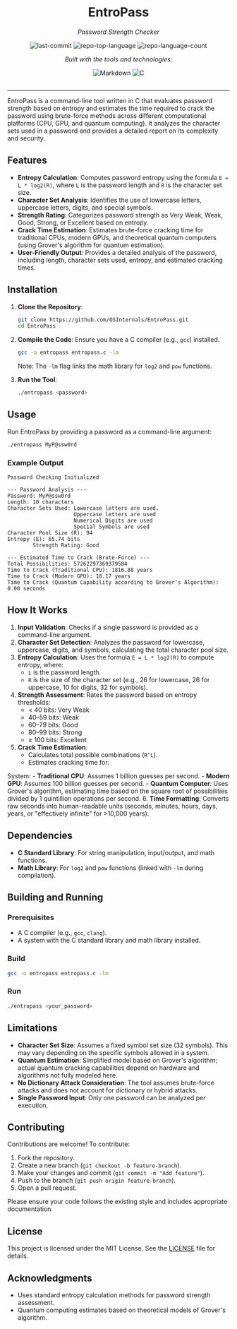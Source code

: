 <div id="top">

<!-- HEADER STYLE: CLASSIC -->
<div align="middle">


# EntroPass

<em>Password Strength Checker</em>

<!-- BADGES -->
<img src="https://img.shields.io/github/last-commit/OSInternals/EntroPass?style=flat&logo=git&logoColor=white&color=0080ff" alt="last-commit">
<img src="https://img.shields.io/github/languages/top/OSInternals/EntroPass?style=flat&color=0080ff" alt="repo-top-language">
<img src="https://img.shields.io/github/languages/count/OSInternals/EntroPass?style=flat&color=0080ff" alt="repo-language-count">

<em>Built with the tools and technologies:</em>

<img src="https://img.shields.io/badge/Markdown-000000.svg?style=flat&logo=Markdown&logoColor=white" alt="Markdown">
<img src="https://img.shields.io/badge/C-A8B9CC.svg?style=flat&logo=C&logoColor=black" alt="C">

</div>
<br>

---

EntroPass is a command-line tool written in C that evaluates password strength based on entropy and estimates the time required to crack the password using brute-force methods across different computational platforms (CPU, GPU, and quantum computing). It analyzes the character sets used in a password and provides a detailed report on its complexity and security.

## Features
- **Entropy Calculation**: Computes password entropy using the formula `E = L * log2(R)`, where `L` is the password length and `R` is the character set size.
- **Character Set Analysis**: Identifies the use of lowercase letters, uppercase letters, digits, and special symbols.
- **Strength Rating**: Categorizes password strength as Very Weak, Weak, Good, Strong, or Excellent based on entropy.
- **Crack Time Estimation**: Estimates brute-force cracking time for traditional CPUs, modern GPUs, and theoretical quantum computers (using Grover's algorithm for quantum estimation).
- **User-Friendly Output**: Provides a detailed analysis of the password, including length, character sets used, entropy, and estimated cracking times.

## Installation
1. **Clone the Repository**:
   ```bash
   git clone https://github.com/OSInternals/EntroPass.git
   cd EntroPass
   ```
2. **Compile the Code**:
   Ensure you have a C compiler (e.g., `gcc`) installed.
   ```bash
   gcc -o entropass entropass.c -lm
   ```
   Note: The `-lm` flag links the math library for `log2` and `pow` functions.

3. **Run the Tool**:
   ```bash
   ./entropass <password>
   ```

## Usage
Run EntroPass by providing a password as a command-line argument:
```bash
./entropass MyP@ssw0rd
```

### Example Output
```plaintext
Password Checking Initialized

--- Password Analysis ---
Password: MyP@ssw0rd
Length: 10 characters
Character Sets Used: Lowercase letters are used.
                     Uppercase letters are used
                     Numerical Digits are used
                     Special Symbols are used
Character Pool Size (R): 94
Entropy (E): 65.74 bits
        Strength Rating: Good

--- Estimated Time to Crack (Brute-Force) ---
Total Possibilities: 57262297369379584
Time to Crack (Traditional CPU): 1816.88 years
Time to Crack (Modern GPU): 18.17 years
Time to Crack (Quantum Capability according to Grover's Algorithm): 0.00 seconds
```

## How It Works
1. **Input Validation**: Checks if a single password is provided as a command-line argument.
2. **Character Set Detection**: Analyzes the password for lowercase, uppercase, digits, and symbols, calculating the total character pool size.
3. **Entropy Calculation**: Uses the formula `E = L * log2(R)` to compute entropy, where:
   - `L` is the password length.
   - `R` is the size of the character set (e.g., 26 for lowercase, 26 for uppercase, 10 for digits, 32 for symbols).
4. **Strength Assessment**: Rates the password based on entropy thresholds:
   - < 40 bits: Very Weak
   - 40–59 bits: Weak
   - 60–79 bits: Good
   - 80–99 bits: Strong
   - ≥ 100 bits: Excellent
5. **Crack Time Estimation**:
   - Calculates total possible combinations (`R^L`).
   - Estimates cracking time for:
    

System: - **Traditional CPU**: Assumes 1 billion guesses per second.
     - **Modern GPU**: Assumes 100 billion guesses per second.
     - **Quantum Computer**: Uses Grover's algorithm, estimating time based on the square root of possibilities divided by 1 quintillion operations per second.
6. **Time Formatting**: Converts raw seconds into human-readable units (seconds, minutes, hours, days, years, or "effectively infinite" for >10,000 years).

## Dependencies
- **C Standard Library**: For string manipulation, input/output, and math functions.
- **Math Library**: For `log2` and `pow` functions (linked with `-lm` during compilation).

## Building and Running
### Prerequisites
- A C compiler (e.g., `gcc`, `clang`).
- A system with the C standard library and math library installed.

### Build
```bash
gcc -o entropass entropass.c -lm
```

### Run
```bash
./entropass <your_password>
```

## Limitations
- **Character Set Size**: Assumes a fixed symbol set size (32 symbols). This may vary depending on the specific symbols allowed in a system.
- **Quantum Estimation**: Simplified model based on Grover's algorithm; actual quantum cracking capabilities depend on hardware and algorithms not fully modeled here.
- **No Dictionary Attack Consideration**: The tool assumes brute-force attacks and does not account for dictionary or hybrid attacks.
- **Single Password Input**: Only one password can be analyzed per execution.

## Contributing
Contributions are welcome! To contribute:
1. Fork the repository.
2. Create a new branch (`git checkout -b feature-branch`).
3. Make your changes and commit (`git commit -m "Add feature"`).
4. Push to the branch (`git push origin feature-branch`).
5. Open a pull request.

Please ensure your code follows the existing style and includes appropriate documentation.

## License
This project is licensed under the MIT License. See the [LICENSE](LICENSE) file for details.

## Acknowledgments
- Uses standard entropy calculation methods for password strength assessment.
- Quantum computing estimates based on theoretical models of Grover's algorithm.